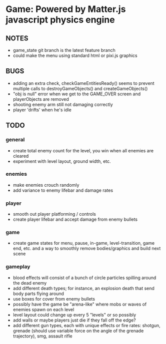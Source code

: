# Game: Powered by Matter.js javascript physics engine

## NOTES
- game_state git branch is the latest feature branch
- could make the menu using standard html or pixi.js graphics

## BUGS
- adding an extra check, checkGameEntitiesReady() seems to prevent multiple calls to destroyGameObjects() and createGameObjects()
- "obj is null" error when we get to the GAME_OVER screen and playerObjects are removed
- shooting enemy arm still not damaging correctly
- player 'drifts' when he's idle

## TODO

### general
- create total enemy count for the level, you win when all enemies are cleared
- experiment with level layout, ground width, etc.

### enemies
- make enemies crouch randomly
- add variance to enemy lifebar and damage rates

### player
- smooth out player platforming / controls
- create player lifebar and accept damage from enemy bullets

### game
- create game states for menu, pause, in-game, level-transition, game end, etc. and a way to smoothly remove bodies/graphics and build next scene

### gameplay
- blood effects will consist of a bunch of circle particles spilling around the dead enemy
- add different death types; for instance, an explosion death that send body parts flying around
- use boxes for cover from enemy bullets
- possibly have the game be "arena-like" where mobs or waves of enemies spawn on each level
- level layout could change up every 5 "levels" or so possibly
- add walls or maybe players just die if they fall off the edge?
- add different gun types, each with unique effects or fire rates: shotgun, grenade (should use variable force on the angle of the grenade trajectory), smg, assault rifle
